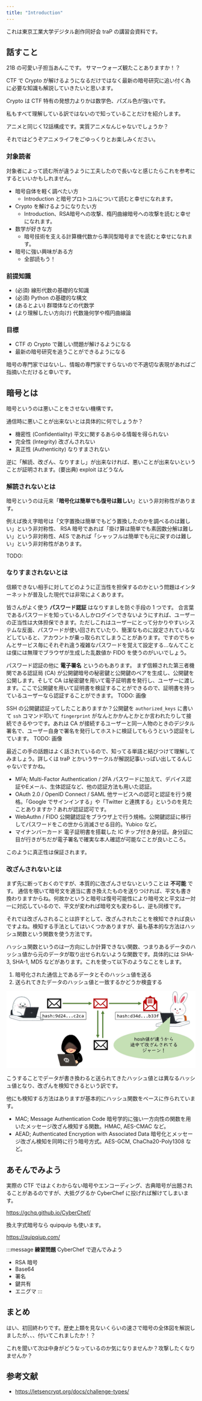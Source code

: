 ```yaml
---
title: "Introduction"
---
```


これは東京工業大学デジタル創作同好会 traP の講習会資料です。

## 話すこと
21B の可愛い子担当あんこです。
サマーウォーズ観たことありますか！？

CTF で Crypto が解けるようになるだけではなく最新の暗号研究に追い付く為に必要な知識も解説していきたいと思います。

Crypto は CTF 特有の発想力よりかは数学色、パズル色が強いです。

私もすべて理解している訳ではないので知っていることだけを紹介します。



アニメと同じく12話構成です。実質アニメなんじゃないでしょうか？

それではどうぞアニメライフをごゆっくりとお楽しみください。

### 対象読者
対象者によって読む所が違うように工夫したので長いなと感じたらこれを参考にするといいかもしれません。
- 暗号自体を軽く調べたい方
  - Introduction と暗号プロトコルについて読むと幸せになれます。
- Crypto を解けるようになりたい方
  - Introduction、RSA暗号への攻撃、楕円曲線暗号への攻撃を読むと幸せになれます。
- 数学が好きな方
  - 暗号技術を支える計算機代数から準同型暗号までを読むと幸せになれます。
- 暗号に強い興味がある方
  - 全部読もう！

### 前提知識
- (必須) 線形代数の基礎的な知識
- (必須) Python の基礎的な構文
- (あるとよい) 群環体などの代数学
- (より理解したい方向け) 代数幾何学や楕円曲線論

### 目標
- CTF の Crypto で難しい問題が解けるようになる
- 最新の暗号研究を追うことができるようになる

暗号の専門家ではないし、情報の専門家ですらないので不適切な表現があればご指摘いただけると幸いです。

## 暗号とは

暗号というのは悪いことをさせない機構です。

通信時に悪いことが出来ないとは具体的に何でしょうか？

- 機密性 (Confidentiality)
平文に関するあらゆる情報を得られない
- 完全性 (Integrity)
改ざんされない
- 真正性 (Authenticity)
なりすまされない

逆に「解読、改ざん、なりすまし」が出来なければ、悪いことが出来ないということが証明されます。(要出典) exploit はどうなん

### 解読されないとは
暗号というのは元来「**暗号化は簡単でも復号は難しい**」という非対称性があります。

例えば換え字暗号は「文字置換は簡単でもどう置換したのかを調べるのは難しい」という非対称性、 RSA 暗号であれば「掛け算は簡単でも素因数分解は難しい」という非対称性、AES であれば「シャッフルは簡単でも元に戻すのは難しい」という非対称性があります。

TODO:

### なりすまされないとは
信頼できない相手に対してどのように正当性を担保するのかという問題はインターネットが普及した現代では非常によくあります。

皆さんがよく使う **パスワード認証** はなりすましを防ぐ手段の 1 つです。
合言葉であるパスワードを知っている人しかログインできないようにすれば、ユーザーの正当性は大体担保できます。ただしこれはユーザーにとって分かりやすいシステムな反面、パスワードが使い回されていたり、簡潔なものに設定されているなどしていると、アカウントが乗っ取られてしまうことがあります。ですのでちゃんとサービス毎にそれぞれ違う複雑なパスワードを覚えて設定する...なんてことは僕には無理でブラウザが生成した乱数値か FIDO を使うのがいいでしょう。

パスワード認証の他に **電子署名** というのもあります。
まず信頼された第三者機関である認証局 (CA) が公開鍵暗号の秘密鍵と公開鍵のペアを生成し、公開鍵を公開します。そして CA は秘密鍵を用いて電子証明書を発行し、ユーザーに渡します。ここで公開鍵を用いて証明書を検証することができるので、証明書を持っているユーザーなら認証することができます。
TODO: 画像

SSH の公開鍵認証ってしたことありますか？公開鍵を `authorized_keys` に書いて `ssh` コマンド叩いて `fingerprint` がなんとかかんとかとか言われたりして接続できるやつです。あれは CA が接続するユーザーと同一人物のときのデジタル署名で、ユーザー自身で署名を発行してホストに検証してもらうという認証をしています。
TODO: 画像

最近この手の話題はよく話されているので、知ってる単語と結びつけて理解してみましょう。詳しくは traP とかいうサークルが解説記事いっぱい出してるんじゃないですかね。

- MFA; Multi-Factor Authentication / 2FA
パスワードに加えて、デバイス認証やEメール、生体認証など、他の認証方法も用いた認証。
- OAuth 2.0 / OpenID Connect / SAML
他サービスへの認可と認証を行う規格。「Google でサインインする」や「Twitter と連携する」というのを見たことありますか？あれが認証認可です。
- WebAuthn / FIDO
公開鍵認証をブラウザ上で行う規格。公開鍵認証に移行してパスワードをこの世から消滅させる目的。Yubico など。
- マイナンバーカード
電子証明書を搭載した IC チップ付き身分証。身分証に目が行きがちだが電子署名で確実な本人確認が可能なことが良いところ。

このように真正性は保証されます。

### 改ざんされないとは
まず先に断っておくのですが、本質的に改ざんさせないということは **不可能** です。
通信を覗いて暗号文を適当に書き換えたものを送りつければ、平文も書き換わりますからね。何故かというと暗号は復号可能性により暗号文と平文は一対一に対応しているので、平文が変われば暗号文も変わるし、逆も同様です。

それでは改ざんされることは許すとして、改ざんされたことを検知できれば良いですよね。検知する手法としてはいくつかありますが、最も基本的な方法はハッシュ関数という関数を使う方法です。

ハッシュ関数というのは一方向にしか計算できない関数、つまりあるデータのハッシュ値から元のデータが取り出せられないような関数です。具体的には SHA-3, SHA-1, MD5 などがあります。これを使って以下のようなことをします。

1. 暗号化された通信上であるデータとそのハッシュ値を送る
2. 送られてきたデータのハッシュ値と一致するかどうか検査する

![](/images/hash2.png)

こうすることでデータが書き換わると送られてきたハッシュ値とは異なるハッシュ値となり、改ざんを検知できるという訳です。

他にも検知する方法はありますが基本的にハッシュ関数をベースに作られています。

- MAC; Message Authentication Code
暗号学的に強い一方向性の関数を用いたメッセージ改ざん検知する関数。HMAC, AES-CMAC など。
- AEAD; Authenticated Encryption with Associated Data
暗号化とメッセージ改ざん検知を同時に行う暗号方式。AES-GCM, ChaCha20-Poly1308 など。

## あそんでみよう
実際の CTF ではよくわからない暗号やエンコーディング、古典暗号が出題されることがあるのですが、大抵ググるか CyberChef に投げれば解けてしまいます。

https://gchq.github.io/CyberChef/

換え字式暗号なら quipquip も使います。

https://quipqiup.com/

:::message
**練習問題**
CyberChef で遊んでみよう
- RSA 暗号
- Base64
- 署名
- 鍵共有
- エニグマ
:::

## まとめ
はい、初回終わりです。歴史上類を見ないくらいの速さで暗号の全体図を解説しましたが、、、付いてこれましたか！？

これを聞いて次は中身がどうなっているのか気になりませんか？攻撃したくなりませんか？

## 参考文献
- https://letsencrypt.org/docs/challenge-types/

